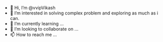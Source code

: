 - 👋 Hi, I’m @vvipVikash
- 👀 I’m interested in solving complex problem and exploring as much as i can.
- 🌱 I’m currently learning ...
- 💞️ I’m looking to collaborate on ...
- 📫 How to reach me ...

<!---
vvipVikash/vvipVikash is a ✨ special ✨ repository because its `README.md` (this file) appears on your GitHub profile.
You can click the Preview link to take a look at your changes.
--->
